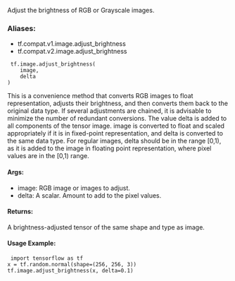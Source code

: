 Adjust the brightness of RGB or Grayscale images.
### Aliases:
- tf.compat.v1.image.adjust_brightness
- tf.compat.v2.image.adjust_brightness

```
 tf.image.adjust_brightness(
    image,
    delta
)
```
This is a convenience method that converts RGB images to float representation, adjusts their brightness, and then converts them back to the original data type. If several adjustments are chained, it is advisable to minimize the number of redundant conversions.
The value delta is added to all components of the tensor image. image is converted to float and scaled appropriately if it is in fixed-point representation, and delta is converted to the same data type. For regular images, delta should be in the range [0,1), as it is added to the image in floating point representation, where pixel values are in the [0,1) range.
#### Args:
- image: RGB image or images to adjust.
- delta: A scalar. Amount to add to the pixel values.
#### Returns:
A brightness-adjusted tensor of the same shape and type as image.
#### Usage Example:

```
 import tensorflow as tf
x = tf.random.normal(shape=(256, 256, 3))
tf.image.adjust_brightness(x, delta=0.1)
```
